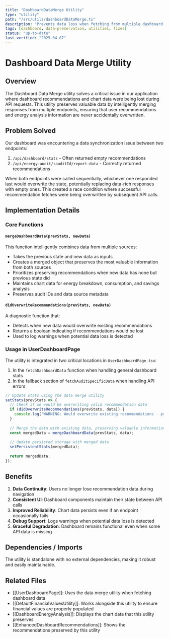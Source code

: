 ```yaml
---
title: "DashboardDataMerge Utility"
type: "utility"
path: "/src/utils/dashboardDataMerge.ts"
description: "Prevents data loss when fetching from multiple dashboard data sources"
tags: [dashboard, data-preservation, utilities, fixes]
status: "up-to-date"
last_verified: "2025-04-07"
---
```


# Dashboard Data Merge Utility

## Overview

The Dashboard Data Merge utility solves a critical issue in our application where dashboard recommendations and chart data were being lost during API requests. This utility preserves valuable data by intelligently merging responses from multiple endpoints, ensuring that user recommendations and energy analysis information are never accidentally overwritten.

## Problem Solved

Our dashboard was encountering a data synchronization issue between two endpoints:

1. `/api/dashboard/stats` - Often returned empty recommendations
2. `/api/energy-audit/:auditId/report-data` - Correctly returned recommendations

When both endpoints were called sequentially, whichever one responded last would overwrite the state, potentially replacing data-rich responses with empty ones. This created a race condition where successful recommendation fetches were being overwritten by subsequent API calls.

## Implementation Details

### Core Functions

#### `mergeDashboardData(prevStats, newData)`

This function intelligently combines data from multiple sources:

- Takes the previous state and new data as inputs
- Creates a merged object that preserves the most valuable information from both sources
- Prioritizes preserving recommendations when new data has none but previous state did
- Maintains chart data for energy breakdown, consumption, and savings analysis
- Preserves audit IDs and data source metadata

#### `didOverwriteRecommendations(prevStats, newData)`

A diagnostic function that:

- Detects when new data would overwrite existing recommendations
- Returns a boolean indicating if recommendations would be lost
- Used to log warnings when potential data loss is detected

### Usage in UserDashboardPage

The utility is integrated in two critical locations in `UserDashboardPage.tsx`:

1. In the `fetchDashboardData` function when handling general dashboard stats
2. In the fallback section of `fetchAuditSpecificData` when handling API errors

```typescript
// Update stats using the data merge utility
setStats(prevStats => {
  // Check if we would be overwriting valid recommendation data
  if (didOverwriteRecommendations(prevStats, data)) {
    console.log('WARNING: Would overwrite existing recommendations - preserving previous data');
  }
  
  // Merge the data with existing data, preserving valuable information
  const mergedData = mergeDashboardData(prevStats, data);
  
  // Update persisted storage with merged data
  setPersistentStats(mergedData);
  
  return mergedData;
});
```

## Benefits

1. **Data Continuity**: Users no longer lose recommendation data during navigation
2. **Consistent UI**: Dashboard components maintain their state between API calls
3. **Improved Reliability**: Chart data persists even if an endpoint occasionally fails
4. **Debug Support**: Logs warnings when potential data loss is detected
5. **Graceful Degradation**: Dashboard remains functional even when some API data is missing

## Dependencies / Imports

The utility is standalone with no external dependencies, making it robust and easily maintainable.

## Related Files

- [[UserDashboardPage]]: Uses the data merge utility when fetching dashboard data
- [[DefaultFinancialValuesUtility]]: Works alongside this utility to ensure financial values are properly populated
- [[DashboardEnergyAnalysis]]: Displays the chart data that this utility preserves
- [[EnhancedDashboardRecommendations]]: Shows the recommendations preserved by this utility
